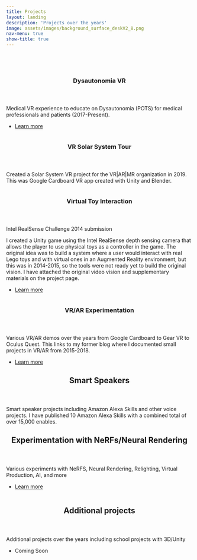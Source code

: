 ```yaml
---
title: Projects
layout: landing
description: 'Projects over the years'
image: assets/images/background_surface_deskV2_8.png
nav-menu: true
show-title: true
---
```




<!-- Main -->
<div id="main">


<!-- One -->
<section id="one">
	<div class="inner">
		<header >
			<h2> </h2>
		</header>
		<p></p>
	</div>
</section>

<!-- Two -->
<section id="two" class="spotlights">
	<section>
		<a href="dysautonomiaVRPage.html" class="image">
			<img src="{% link assets/images/potsvr_screensohotdrroom.PNG %}" alt="" data-position="center center" />
		</a>
		<div class="content">
			<div class="inner">
				<header class="major">
					<h3>Dysautonomia VR</h3>
				</header>
				<p>Medical VR experience to educate on Dysautonomia (POTS) for medical professionals and patients (2017-Present).</p>
				<ul class="actions">
					<li><a href="dysautonomiaVRPage.html" class="button">Learn more</a></li>
				</ul>
			</div>
		</div>
	</section>
	<section>
		<a  class="image">
			<img src="{% link assets/images/solarsystemvrarmrbanner2.PNG %}" alt="" data-position="top center" />
		</a>
		<div class="content">
			<div class="inner">
				<header class="major">
					<h3>VR Solar System Tour</h3>
				</header>
				<p>Created a Solar System VR project for the VR|AR|MR organization in 2019. This was Google Cardboard VR app created with Unity and Blender.</p>
				<!--
				<ul class="actions">
					<li><a href="generic.html" class="button">Learn more</a></li>
				</ul>
				-->
			</div>
		</div>
	</section>
	<section>
		<a class="image">
			<img src="{% link assets/images/vti_1.PNG %}" alt="" data-position="top center" />
		</a>
		<div class="content">
			<div class="inner">
				<header class="major">
					<h3>Virtual Toy Interaction</h3>
				</header>
				<p>Intel RealSense Challenge 2014 submission</p>
				<p>I created a Unity game using the Intel RealSense depth sensing camera that allows the player to use physical toys as a controller in the game. The original idea was to build a system where a user would interact with real Lego toys and with virtual ones in an Augmented Reality environment, but this was in 2014-2015, so the tools were not ready yet to build the original vision. I have attached the original video vision and supplementary materials on the project page.</p>
				<ul class="actions">
					<li><a href="virtualToyInteraction.html" class="button">Learn more</a></li>
				</ul>				
			</div>
		</div>
	</section>
	<section>
		<a class="image">
			<img src="{% link assets/images/vr_experimentation_banner.PNG %}" alt="" data-position="25% 25%" />
		</a>
		<div class="content">
			<div class="inner">
				<header class="major">
					<h3>VR/AR Experimentation</h3>
				</header>
				<p>Various VR/AR demos over the years from Google Cardboard to Gear VR to Oculus Quest. This links to my former blog where I documented small projects in VR/AR from 2015-2018.</p>
				<ul class="actions">
					<li><a href="http://cyrusvachhaporfolio3dgamedevelopment.blogspot.com/" class="button">Learn more</a></li>
				</ul>
			</div>
		</div>
	</section>
	<!-- Four -->
	<section id="three">
		<div class="content">
			<div class="inner">
				<header class="major">
					<h2>Smart Speakers</h2>
				</header>
				<p>Smart speaker projects including Amazon Alexa Skills and other voice projects. I have published 10 Amazon Alexa Skills with a combined total of over 15,000 enables.</p>
			</div>
		</div>
	</section>
	<!-- Five -->
	<section id="five">
		<div class="content">
			<div class="inner">
				<header class="major">
					<h2>Experimentation with NeRFs/Neural Rendering</h2>
				</header>
				<p>Various experiments with NeRFS, Neural Rendering, Relighting, Virtual Production, AI, and more</p>
				<ul class="actions">
					<li><a href="experimentationNeural.html" class="button next">Learn more</a></li>
				</ul>
			</div>
		</div>
	</section>
	<!-- Three -->
	<section id="three">
		<a class="image">
		<img src="{% link assets/images/ucberkeleyBlender.PNG %}" alt="" data-position="25% 25%" />
		</a>
		<div class="content">
			<div class="inner">
				<header class="major">
					<h2>Additional projects</h2>
				</header>
				<p>Additional projects over the years including school projects with 3D/Unity</p>
				<ul class="actions">
					<li><a class="button">Coming Soon</a></li>
				</ul>
			</div>
		</div>
	</section>

</section>







